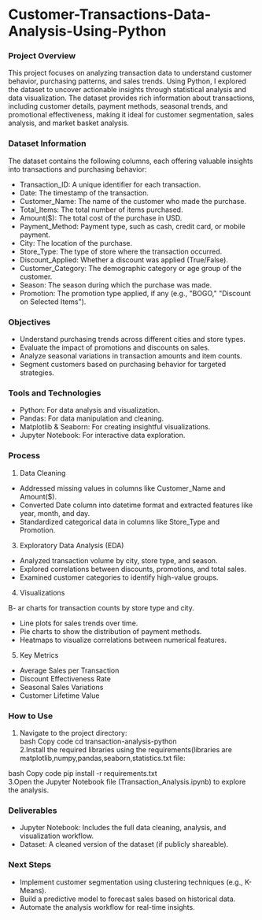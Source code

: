 # Customer-Transactions-Data-Analysis-Using-Python
### Project Overview
This project focuses on analyzing transaction data to understand customer behavior, purchasing patterns, and sales trends. Using Python, I explored the dataset to uncover actionable insights through statistical analysis and data visualization. The dataset provides rich information about transactions, including customer details, payment methods, seasonal trends, and promotional effectiveness, making it ideal for customer segmentation, sales analysis, and market basket analysis.
### Dataset Information
The dataset contains the following columns, each offering valuable insights into transactions and purchasing behavior:

- Transaction_ID: A unique identifier for each transaction.
- Date: The timestamp of the transaction.
- Customer_Name: The name of the customer who made the purchase.
- Total_Items: The total number of items purchased.
- Amount($): The total cost of the purchase in USD.
- Payment_Method: Payment type, such as cash, credit card, or mobile payment.
- City: The location of the purchase.
- Store_Type: The type of store where the transaction occurred.
- Discount_Applied: Whether a discount was applied (True/False).
- Customer_Category: The demographic category or age group of the customer.
- Season: The season during which the purchase was made.
- Promotion: The promotion type applied, if any (e.g., "BOGO," "Discount on Selected Items").
### Objectives
- Understand purchasing trends across different cities and store types.
- Evaluate the impact of promotions and discounts on sales.
- Analyze seasonal variations in transaction amounts and item counts.
- Segment customers based on purchasing behavior for targeted strategies.
### Tools and Technologies
- Python: For data analysis and visualization.
- Pandas: For data manipulation and cleaning.
- Matplotlib & Seaborn: For creating insightful visualizations.
- Jupyter Notebook: For interactive data exploration.
### Process
1. Data Cleaning

- Addressed missing values in columns like Customer_Name and Amount($).
- Converted Date column into datetime format and extracted features like year, month, and day.
- Standardized categorical data in columns like Store_Type and Promotion.
3. Exploratory Data Analysis (EDA)
  
- Analyzed transaction volume by city, store type, and season.
- Explored correlations between discounts, promotions, and total sales.
- Examined customer categories to identify high-value groups.
4. Visualizations
  
B- ar charts for transaction counts by store type and city.
- Line plots for sales trends over time.
- Pie charts to show the distribution of payment methods.
- Heatmaps to visualize correlations between numerical features.
5. Key Metrics
  
- Average Sales per Transaction
- Discount Effectiveness Rate
- Seasonal Sales Variations
- Customer Lifetime Value
### How to Use
1. Navigate to the project directory:  
bash
Copy code
cd transaction-analysis-python  
2.Install the required libraries using the requirements(libraries are matplotlib,numpy,pandas,seaborn,statistics.txt file:

bash
Copy code
pip install -r requirements.txt  
3.Open the Jupyter Notebook file (Transaction_Analysis.ipynb) to explore the analysis.
### Deliverables
- Jupyter Notebook: Includes the full data cleaning, analysis, and visualization workflow.
- Dataset: A cleaned version of the dataset (if publicly shareable).
### Next Steps
- Implement customer segmentation using clustering techniques (e.g., K-Means).
- Build a predictive model to forecast sales based on historical data.
- Automate the analysis workflow for real-time insights.
